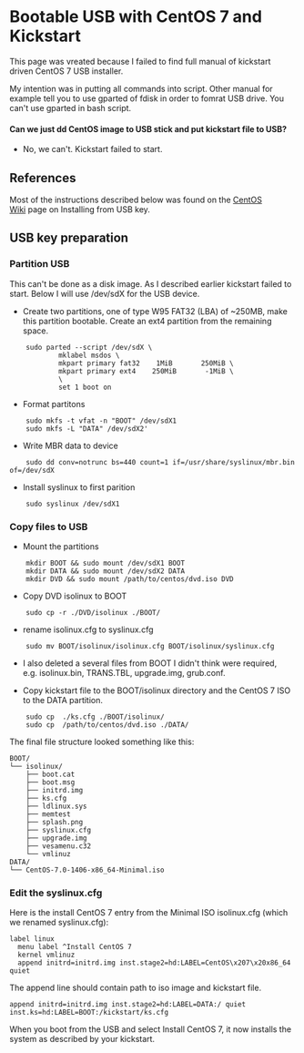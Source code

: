 # Bootable USB with CentOS 7 and Kickstart

This page was vreated because I failed to find full manual of kickstart driven CentOS 7 USB installer. 

My intention was in putting all commands into script. Other manual for example tell you to use gparted of fdisk in order to fomrat USB drive. You can't use gparted in bash script.

#### Can we just dd CentOS image to USB stick and put kickstart file to USB?
* No, we can't. Kickstart failed to start.

## References

Most of the instructions described below was found on the [CentOS Wiki](https://wiki.centos.org/HowTos/InstallFromUSBkey#line-30) page on Installing from USB key. 


## USB key preparation

### Partition USB

This can't be done as a disk image. As I described earlier kickstart failed to start. Below I will use /dev/sdX for the USB device.

* Create two partitions, one of type W95 FAT32 (LBA) of ~250MB, make this partition bootable. Create an ext4 partition from the remaining space.

```
	sudo parted --script /dev/sdX \
	        mklabel msdos \
	        mkpart primary fat32    1MiB       250MiB \
	        mkpart primary ext4    250MiB       -1MiB \
	        \
	        set 1 boot on
```

* Format partitons
```
	sudo mkfs -t vfat -n "BOOT" /dev/sdX1
	sudo mkfs -L "DATA" /dev/sdX2'
```

* Write MBR data to device
```
	sudo dd conv=notrunc bs=440 count=1 if=/usr/share/syslinux/mbr.bin of=/dev/sdX
```

* Install syslinux to first parition
```
	sudo syslinux /dev/sdX1
```

### Copy files to USB

* Mount the partitions
```
	mkdir BOOT && sudo mount /dev/sdX1 BOOT
	mkdir DATA && sudo mount /dev/sdX2 DATA
	mkdir DVD && sudo mount /path/to/centos/dvd.iso DVD
```

* Copy DVD isolinux to BOOT
```
	sudo cp -r ./DVD/isolinux ./BOOT/
```

* rename isolinux.cfg to syslinux.cfg
```
	sudo mv BOOT/isolinux/isolinux.cfg BOOT/isolinux/syslinux.cfg
```

* I also deleted a several files from BOOT I didn't think were required, e.g. isolinux.bin, TRANS.TBL, upgrade.img, grub.conf.

* Copy kickstart file to the BOOT/isolinux directory and the CentOS 7 ISO to the DATA partition.
```
	sudo cp  ./ks.cfg ./BOOT/isolinux/
	sudo cp  /path/to/centos/dvd.iso ./DATA/
```

The final file structure looked something like this:
```
BOOT/
└── isolinux/
	├── boot.cat
	├── boot.msg
	├── initrd.img
	├── ks.cfg
	├── ldlinux.sys
	├── memtest
	├── splash.png
	├── syslinux.cfg
	├── upgrade.img
	├── vesamenu.c32
	└── vmlinuz
DATA/
└── CentOS-7.0-1406-x86_64-Minimal.iso
```

### Edit the syslinux.cfg

Here is the install CentOS 7 entry from the Minimal ISO isolinux.cfg (which we renamed syslinux.cfg):
```
label linux                                                                     
  menu label ^Install CentOS 7                                                  
  kernel vmlinuz                                                                
  append initrd=initrd.img inst.stage2=hd:LABEL=CentOS\x207\x20x86_64 quiet  
```

The append line should contain path to iso image and kickstart file.
```
append initrd=initrd.img inst.stage2=hd:LABEL=DATA:/ quiet inst.ks=hd:LABEL=BOOT:/kickstart/ks.cfg
```

When you boot from the USB and select Install CentOS 7, it now installs the system as described by your kickstart.
